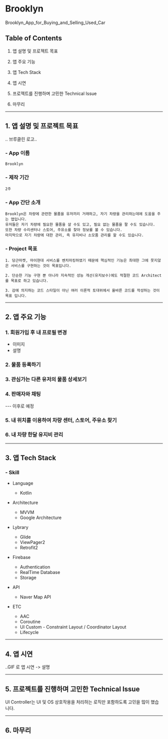# Brooklyn
Brooklyn_App_for_Buying_and_Selling_Used_Car

## Table of Contents

1. 앱 설명 및 프로젝트 목표

2. 앱 주요 기능
3. 앱 Tech Stack
4. 앱 시연
5. 프로젝트를 진행하며 고민한 Technical Issue
6. 마무리

----------------------

## 1. 앱 설명 및 프로젝트 목표

.. 브루클린 로고..

### - ****App 이름**** 
    Brooklyn

### - ****제작 기간**** 
    2주

### - ****App 간단 소개**** 
    Brooklyn은 차량에 관련한 물품을 유저끼리 거래하고, 자기 차량을 관리하는데에 도움을 주는 앱입니다.   
    유저들은 자기 차량에 필요한 물품을 살 수도 있고, 필요 없는 물품을 팔 수도 있습니다.
    또한 차량 수리센터나 스토어, 주유소를 찾아 정보를 볼 수 있습니다.   
    마지막으로 자기 차량에 대한 관리, 즉 유지비나 소모품 관리를 할 수도 있습니다.

### - ****Project 목표**** 
    1. 당근마켓, 마이현대 서비스를 벤치마킹하였기 때문에 핵심적인 기능은 최대한 그에 못지않은 서비스를 구현하는 것이 목표입니다.   

    2. 단순한 기능 구현 뿐 아니라 지속적인 성능 개선(유지보수)에도 적절한 코드 Architect를 목표로 하고 있습니다.

    3. 감에 의지하는 코드 스타일이 아닌 여러 이론적 토대위에서 올바른 코드를 작성하는 것이 목표 입니다.

    
--------------------

## 2. 앱 주요 기능

### ****1. 회원가입 후 내 프로필 변경**** 
- 이미지
- 설명

### ****2. 물품 등록하기**** 

### ****3. 관심가는 다른 유저의 물품 상세보기****

### ****4. 판매자와 채팅****    

--- 이후로 예정

### ****5. 내 위치를 이용하여 차량 센터, 스토어, 주유소 찾기****

### ****6. 내 차량 한달 유지비 관리****  

--------------------

## 3. 앱 Tech Stack

### ****- Skill****

- Language
    - Kotlin
        
- Architecture
    - MVVM
    - Google Architecture

- Lybrary
    - Glide
    - ViewPager2
    - Retrofit2

- Firebase
    - Authentication
    - RealTime Database
    - Storage

- API
    - Naver Map API

- ETC
    - AAC
    - Coroutine
    - UI Custom - Constraint Layout / Coordinator Layout
    - Lifecycle

-------------------------

## 4. 앱 시연

..GIF 로 앱 시연 -> 설명

---------------------

## 5. 프로젝트를 진행하며 고민한 Technical Issue

UI Controller는 UI 및 OS 상호작용을 처리하는 로직만 포함하도록 고민을 많이 했습니다.


---------------------

## 6. 마무리

